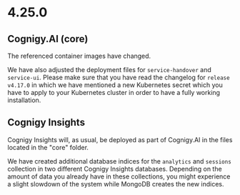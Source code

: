 # 4.25.0
## Cognigy.AI (core)
The referenced container images have changed.

We have also adjusted the deployment files for `service-handover` and `service-ui`. Please make sure that you have read the changelog for `release v4.17.0` in which we have mentioned a new Kubernetes secret which you have to apply to your Kubernetes cluster in order to have a fully working installation.

## Cognigy Insights
Cognigy Insights will, as usual, be deployed as part of Cognigy.AI in the files located in the "core" folder.

We have created additional database indices for the `analytics` and `sessions` collection in two different Cognigy Insights databases. Depending on the amount of data you already have in these collections, you might experience a slight slowdown of the system while MongoDB creates the new indices.